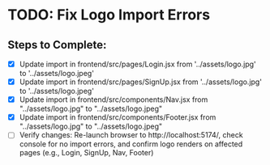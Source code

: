 # TODO: Fix Logo Import Errors

## Steps to Complete:

- [x] Update import in frontend/src/pages/Login.jsx from '../assets/logo.jpg' to '../assets/logo.jpeg'
- [x] Update import in frontend/src/pages/SignUp.jsx from '../assets/logo.jpg' to '../assets/logo.jpeg'
- [x] Update import in frontend/src/components/Nav.jsx from "../assets/logo.jpg" to "../assets/logo.jpeg"
- [x] Update import in frontend/src/components/Footer.jsx from "../assets/logo.jpg" to "../assets/logo.jpeg"
- [ ] Verify changes: Re-launch browser to http://localhost:5174/, check console for no import errors, and confirm logo renders on affected pages (e.g., Login, SignUp, Nav, Footer)
